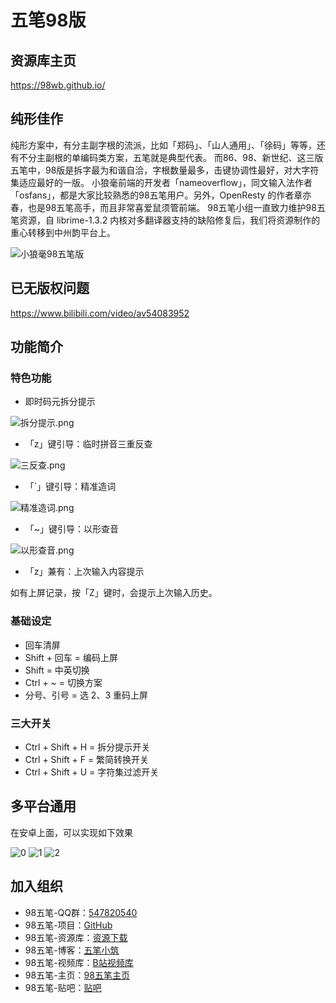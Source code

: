 # 五笔98版


## 资源库主页

https://98wb.github.io/

## 纯形佳作

纯形方案中，有分主副字根的流派，比如「郑码」、「山人通用」、「徐码」等等，还有不分主副根的单编码类方案，五笔就是典型代表。
而86、98、新世纪、这三版五笔中，98版是拆字最为和谐自洽，字根数量最多，击键协调性最好，对大字符集适应最好的一版。
小狼毫前端的开发者「nameoverflow」，同文输入法作者「osfans」，都是大家比较熟悉的98五笔用户。另外，OpenResty 的作者章亦春，也是98五笔高手，而且非常喜爱鼠须管前端。
98五笔小组一直致力维护98五笔资源，自 librime-1.3.2 内核对多翻译器支持的缺陷修复后，我们将资源制作的重心转移到中州韵平台上。

![小狼毫98五笔版](https://upimage.alexhchu.com/2020/10/23/494ae5fe2c4a5.gif)

## 已无版权问题

https://www.bilibili.com/video/av54083952


## 功能简介

### 特色功能

*  即时码元拆分提示 

![拆分提示.png](https://upimage.alexhchu.com/2020/10/23/e29543dcfb856.gif)

* 「z」键引导：临时拼音三重反查

![三反查.png](https://upimage.alexhchu.com/2020/10/23/101546c4408e3.gif)

* 「`」键引导：精准造词

![精准造词.png](https://upimage.alexhchu.com/2020/10/23/f809461232b9a.gif)

* 「~」键引导：以形查音

![以形查音.png](https://upimage.alexhchu.com/2020/10/19/bbc65763212e0.gif)

* 「z」兼有：上次输入内容提示

如有上屏记录，按「Z」键时，会提示上次输入历史。

### 基础设定

* 回车清屏
* Shift + 回车 = 编码上屏
* Shift = 中英切换
* Ctrl + ~ = 切换方案
* 分号、引号 = 选 2、3 重码上屏

### 三大开关

* Ctrl + Shift + H = 拆分提示开关
* Ctrl + Shift + F = 繁简转换开关
* Ctrl + Shift + U = 字符集过滤开关

## 多平台通用

在安卓上面，可以实现如下效果

![0](https://upimage.alexhchu.com/2020/10/23/88722c37320df.png)
![1](https://upimage.alexhchu.com/2020/10/23/a4935c7152356.png)
![2](https://upimage.alexhchu.com/2020/10/23/f0d67582cec26.png)


## 加入组织

<div class="content">
<ul>
<li>98五笔-QQ群：<a href="//shang.qq.com/wpa/qunwpa?idkey=26ae7c9099c6f37a78e0501329e179da09820470312195252a6927c565fcb995">547820540</a></li>
<li>98五笔-项目：<a href="https://github.com/yanhuacuo/98wubi-tables">GitHub</a></li>
<li>98五笔-资源库：<a href="https://wb98.gitee.io/">资源下载</a></li>
<li>98五笔-博客：<a href="https://wubi98.gitee.io/">五笔小筑</a></li>
<li>98五笔-视频库：<a href="https://space.bilibili.com/13979976">B站视频库</a></li>
<li>98五笔-主页：<a href="http://www.98wubi.com/">98五笔主页</a></li>
<li>98五笔-贴吧：<a href="http://tieba.baidu.com/f?kw=98%E4%BA%94%E7%AC%94&ie=utf-8&tab=main">贴吧</a></li>
</ul>
</div>



